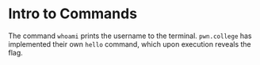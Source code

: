 # Intro to Commands

The command `whoami` prints the username to the terminal. `pwn.college` has implemented their own `hello` command, which upon execution reveals the flag.

